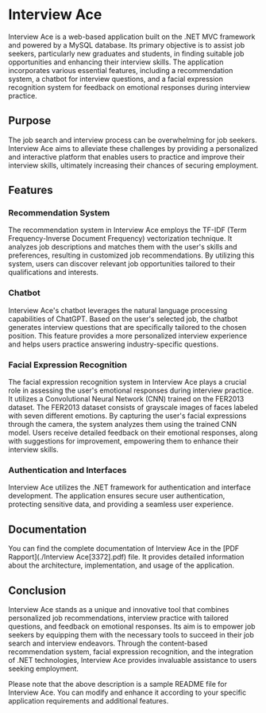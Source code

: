 # Interview Ace

Interview Ace is a web-based application built on the .NET MVC framework and powered by a MySQL database. Its primary objective is to assist job seekers, particularly new graduates and students, in finding suitable job opportunities and enhancing their interview skills. The application incorporates various essential features, including a recommendation system, a chatbot for interview questions, and a facial expression recognition system for feedback on emotional responses during interview practice.

## Purpose

The job search and interview process can be overwhelming for job seekers. Interview Ace aims to alleviate these challenges by providing a personalized and interactive platform that enables users to practice and improve their interview skills, ultimately increasing their chances of securing employment.

## Features

### Recommendation System

The recommendation system in Interview Ace employs the TF-IDF (Term Frequency-Inverse Document Frequency) vectorization technique. It analyzes job descriptions and matches them with the user's skills and preferences, resulting in customized job recommendations. By utilizing this system, users can discover relevant job opportunities tailored to their qualifications and interests.

### Chatbot

Interview Ace's chatbot leverages the natural language processing capabilities of ChatGPT. Based on the user's selected job, the chatbot generates interview questions that are specifically tailored to the chosen position. This feature provides a more personalized interview experience and helps users practice answering industry-specific questions.

### Facial Expression Recognition

The facial expression recognition system in Interview Ace plays a crucial role in assessing the user's emotional responses during interview practice. It utilizes a Convolutional Neural Network (CNN) trained on the FER2013 dataset. The FER2013 dataset consists of grayscale images of faces labeled with seven different emotions. By capturing the user's facial expressions through the camera, the system analyzes them using the trained CNN model. Users receive detailed feedback on their emotional responses, along with suggestions for improvement, empowering them to enhance their interview skills.

### Authentication and Interfaces

Interview Ace utilizes the .NET framework for authentication and interface development. The application ensures secure user authentication, protecting sensitive data, and providing a seamless user experience.

## Documentation

You can find the complete documentation of Interview Ace in the [PDF Rapport](./Interview Ace[3372].pdf) file. It provides detailed information about the architecture, implementation, and usage of the application.

## Conclusion

Interview Ace stands as a unique and innovative tool that combines personalized job recommendations, interview practice with tailored questions, and feedback on emotional responses. Its aim is to empower job seekers by equipping them with the necessary tools to succeed in their job search and interview endeavors. Through the content-based recommendation system, facial expression recognition, and the integration of .NET technologies, Interview Ace provides invaluable assistance to users seeking employment.

Please note that the above description is a sample README file for Interview Ace. You can modify and enhance it according to your specific application requirements and additional features.
